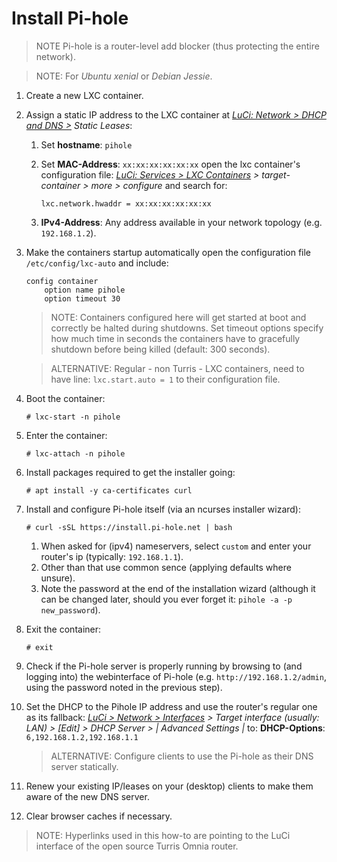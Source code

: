 # Install Pi-hole

> NOTE Pi-hole is a router-level add blocker (thus protecting the entire network).


> NOTE: For _Ubuntu xenial_ or _Debian Jessie_.

1. Create a new LXC container.

2. Assign a static IP address to the LXC container at *[LuCi: Network > DHCP and DNS >][1] Static Leases*:

    1. Set **hostname**: `pihole`
    2. Set **MAC-Address**: `xx:xx:xx:xx:xx:xx` open the lxc container's configuration file: *[LuCi: Services > LXC Containers][2] > target-container > more > configure* and search for:

        ```shell
        lxc.network.hwaddr = xx:xx:xx:xx:xx:xx
        ```

    3. **IPv4-Address**: Any address available in your network topology (e.g. `192.168.1.2`).

3. Make the containers startup automatically open the configuration file `/etc/config/lxc-auto` and include:

    ```shell
    config container
        option name pihole
        option timeout 30
    ```

    > NOTE: Containers configured here will get started at boot and correctly be halted during shutdowns. Set timeout options specify how much time in seconds the containers have to gracefully shutdown before being killed (default: 300 seconds).

    > ALTERNATIVE: Regular - non Turris - LXC containers, need to have  line: `lxc.start.auto = 1` to their configuration file.

4. Boot the container:

	```
	# lxc-start -n pihole
	```

5. Enter the container:

	```
	# lxc-attach -n pihole
	```

6. Install packages required to get the installer going:

	```
	# apt install -y ca-certificates curl
	```

7. Install and configure Pi-hole itself (via an ncurses installer wizard):

	```
	# curl -sSL https://install.pi-hole.net | bash
	```

    1. When asked for (ipv4) nameservers, select `custom` and enter your router's ip (typically: `192.168.1.1`).
    2. Other than that use common sence (applying defaults where unsure).
    3. Note the password at the end of the installation wizard (although it can be changed later, should you ever forget it: `pihole -a -p new_password`).

5. Exit the container:

	```
	# exit
	```

8. Check if the Pi-hole server is properly running by browsing to (and logging into) the webinterface of Pi-hole (e.g. `http://192.168.1.2/admin`, using the password noted in the previous step).

9. Set the DHCP to the Pihole IP address and use the router's regular one as its fallback: *[LuCi > Network > Interfaces][3] > Target interface (usually: LAN) > [Edit] > DHCP Server > | Advanced Settings |* to: **DHCP-Options**: `6,192.168.1.2,192.168.1.1`

	> ALTERNATIVE: Configure clients to use the Pi-hole as their DNS server statically.

10. Renew your existing IP/leases on your (desktop) clients to make them aware of the new DNS server.

11. Clear browser caches if necessary.


> NOTE: Hyperlinks used in this how-to are pointing to the LuCi interface of the open source Turris Omnia router.


<!-- REFERENCES -->

[1]:http://192.168.1.1/cgi-bin/luci/admin/network/dhcp
[2]:http://192.168.1.1/cgi-bin/luci/admin/services/lxc
[3]:http://192.168.1.1/cgi-bin/luci/admin/network/network
